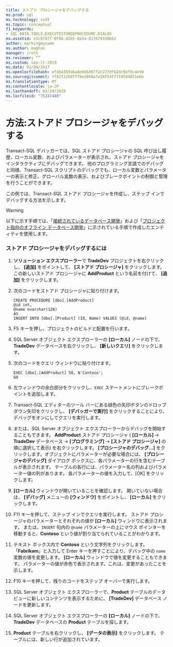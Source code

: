 ```yaml
---
title: ストアド プロシージャをデバッグする
ms.prod: sql
ms.technology: ssdt
ms.topic: conceptual
f1_keywords:
- SQL.DATA.TOOLS.EXECUTESTOREDPROCEDURE.DIALOG
ms.assetid: e3c8707f-0f6b-4265-8a5a-81f079330b52
author: markingmyname
ms.author: maghan
manager: jroth
ms.reviewer: “”
ms.custom: seo-lt-2019
ms.date: 02/09/2017
ms.openlocfilehash: efd64369a6a8e666d67f2c277df62dc9af9c4e99
ms.sourcegitcommit: ff82f3260ff79ed860a7a58f54ff7f0594851e6b
ms.translationtype: HT
ms.contentlocale: ja-JP
ms.lasthandoff: 03/29/2020
ms.locfileid: "75241440"
---
```

# <a name="how-to-debug-stored-procedures"></a>方法:ストアド プロシージャをデバッグする

Transact\-SQL デバッガーでは、SQL ストアド プロシージャの SQL 呼び出し履歴、ローカル変数、およびパラメーターが表示され、ストアド プロシージャをインタラクティブにデバッグできます。 他のプログラミング言語でのデバッグと同様、Transact\-SQL スクリプトのデバッグでも、ローカル変数とパラメーターの表示と修正、グローバル変数の表示、およびブレークポイントの制御と管理を行うことができます。  
  
この例では、Transact\-SQL ストアド プロシージャを作成し、ステップ インでデバッグする方法を示します。  
  
> [!WARNING]  
> 以下に示す手順では、「[接続されているデータベース開発](../ssdt/connected-database-development.md)」および「[プロジェクト指向のオフライン データベース開発](../ssdt/project-oriented-offline-database-development.md)」に示されている手順で作成したエンティティを使用します。  
  
### <a name="to-debug-stored-procedures"></a>ストアド プロシージャをデバッグするには  
  
1.  **ソリューション エクスプローラー**で **TradeDev** プロジェクトを右クリックし、 **[追加]** をポイントして、 **[ストアド プロシージャ]** をクリックします。 この新しいストアド プロシージャに **AddProduct** という名前を付けて、 **[追加]** をクリックします。  
  
2.  次のコードをストアド プロシージャに貼り付けます。  
  
    ```  
    CREATE PROCEDURE [dbo].[AddProduct]  
    @id int,  
    @name nvarchar(128)  
    AS  
    INSERT INTO [dbo].[Product] (Id, Name) VALUES (@id, @name)  
    ```  
  
3.  F5 キーを押し、プロジェクトのビルドと配置を行います。  
  
4.  SQL Server オブジェクト エクスプローラーの **[ローカル]** ノードの下で、**TradeDev** データベースを右クリックし、 **[新しいクエリ]** をクリックします。  
  
5.  次のコードをクエリ ウィンドウに貼り付けます。  
  
    ```  
    EXEC [dbo].[AddProduct] 50, N'Contoso';  
    GO  
    ```  
  
6.  左ウィンドウの余白部分をクリックし、`EXEC` ステートメントにブレークポイントを追加します。  
  
7.  Transact\-SQL エディターのツール バーにある緑色の矢印ボタンのドロップダウン矢印をクリックし、 **[デバッガーで実行]** をクリックすることにより、デバッグをオンにしてクエリを実行します。  
  
8.  または、SQL Server オブジェクト エクスプローラーからデバッグを開始することもできます。 **AddProduct** ストアド プロシージャ ( **[ローカル]**  -> **TradeDev** データベース -> **[プログラミング]**  ->  **[ストアド プロシージャ]** の順に選択して表示) を右クリックします。 **[プロシージャのデバッグ...]** をクリックします。オブジェクトにパラメーターが必要な場合には、 **[プロシージャのデバッグ]** ダイアログ ボックスに、各パラメーターの行を含むテーブルが表示されます。 テーブルの各行には、パラメーター名の列およびパラメーター値の列があります。 各パラメーターの値を入力して、[OK] をクリックします。  
  
9. **[ローカル]** ウィンドウが開いていることを確認します。 開いていない場合は、 **[デバッグ]** メニューの **[ウィンドウ]** をポイントし、 **[ローカル]** をクリックします。  
  
10. F11 キーを押して、ステップ インでクエリを実行します。 ストアド プロシージャのパラメーターとそれぞれの値が **[ローカル]** ウィンドウに表示されます。 または、`INSERT` 句内の `@name` パラメーターの上にマウス ポインターを移動すると、**Contoso** という値が割り当てられていることがわかります。  
  
11. テキスト ボックス内で **Contoso** という文字列をクリックします。 「**Fabrikam**」と入力して Enter キーを押すことにより、デバッグ中の `name` 変数の値を変更します。 **[ローカル]** ウィンドウで値を変更することもできます。 パラメーターの値が赤色で表示されます。これは、変更があったことを示します。  
  
12. F10 キーを押して、残りのコードをステップ オーバーで実行します。  
  
13. SQL Server オブジェクト エクスプローラーで、**Product** テーブルのデータ ビューに新しいコンテンツを表示するために、 **[TradeDev]** データベース ノードを更新します。  
  
14. SQL Server オブジェクト エクスプローラーの **[ローカル]** ノードの下で、**TradeDev** データベースの **Product** テーブルを探します。  
  
15. **Product** テーブルを右クリックし、 **[データの表示]** をクリックします。 テーブルには、新しい行が追加されています。  
  
